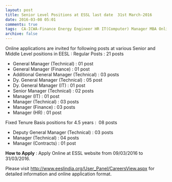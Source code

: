 ```yaml
---
layout: post
title: Senior Level Positions at ESSL last date  31st March-2016   
date: 2016-03-08 05:01
comments: true
tags:  CA-ICWA-Finance Energy Engineer HR IT(Computer) Manager MBA Online Public-Sector Technical 
archive: false
---
```

Online applications are invited for following posts at various Senior and Middle Level positions in EESL :
Regular Posts : 21 posts

- General Manager (Technical) : 01 post
- General Manager (Finance) : 01 post
- Additional General Manager (Technical) : 03 posts  
- Dy. General Manager (Technical) : 05 post  
- Dy. General Manager (IT) : 01 post  
- Senior Manager (Technical) : 02 posts
- Manager (IT) : 01 post
- Manager (Technical) : 03 posts
- Manager (Finance) : 03 posts
- Manager (HR) : 01 post  

Fixed Tenure Basis positions for 4.5 years :  08 posts

- Deputy General Manager (Technical) : 03 posts  
- Manager (Technical) : 04 posts
- Manager (Contracts) : 01 post 

**How to Apply** : Apply Online at ESSL website from 09/03/2016 to 31/03/2016.   

Please visit <http://www.eeslindia.org/User_Panel/CareersView.aspx> for detailed information and online application format.   